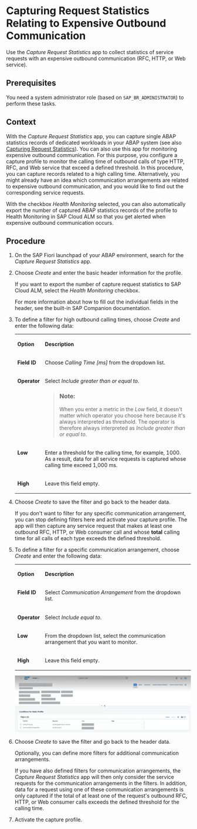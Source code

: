<!-- loiof33b3d26b06f4da2bc1ca7d7a5f01ca1 -->

# Capturing Request Statistics Relating to Expensive Outbound Communication

Use the *Capture Request Statistics* app to collect statistics of service requests with an expensive outbound communication \(RFC, HTTP, or Web service\).



<a name="loiof33b3d26b06f4da2bc1ca7d7a5f01ca1__prereq_ips_d5n_y5b"/>

## Prerequisites

You need a system administrator role \(based on `SAP_BR_ADMINISTRATOR`\) to perform these tasks.



## Context

With the *Capture Request Statistics* app, you can capture single ABAP statistics records of dedicated workloads in your ABAP system \(see also [Capturing Request Statistics](capturing-request-statistics-e86943a.md)\). You can also use this app for monitoring expensive outbound communication. For this purpose, you configure a capture profile to monitor the calling time of outbound calls of type HTTP, RFC, and Web service that exceed a defined threshold. In this procedure, you can capture records related to a high calling time. Alternatively, you might already have an idea which communication arrangements are related to expensive outbound communication, and you would like to find out the corresponding service requests.

With the checkbox *Health Monitoring* selected, you can also automatically export the number of captured ABAP statistics records of the profile to Health Monitoring in SAP Cloud ALM so that you get alerted when expensive outbound communication occurs.



## Procedure

1.  On the SAP Fiori launchpad of your ABAP environment, search for the *Capture Request Statistics* app.

2.  Choose *Create* and enter the basic header information for the profile.

    If you want to export the number of capture request statistics to SAP Cloud ALM, select the *Health Monitoring* checkbox.

    For more information about how to fill out the individual fields in the header, see the built-in SAP Companion documentation.

3.  To define a filter for high outbound calling times, choose *Create* and enter the following data:


    <table>
    <tr>
    <th valign="top">

    Option


    
    </th>
    <th valign="top">

    Description


    
    </th>
    </tr>
    <tr>
    <td valign="top">
    
    **Field ID**


    
    </td>
    <td valign="top">
    
    Choose *Calling Time \[ms\]* from the dropdown list.


    
    </td>
    </tr>
    <tr>
    <td valign="top">
    
    **Operator**


    
    </td>
    <td valign="top">
    
    Select *Include greater than or equal to*.

    > ### Note:  
    > When you enter a metric in the *Low* field, it doesn't matter which operator you choose here because it's always interpreted as threshold. The operator is therefore always interpreted as *Include greater than or equal to*.


    
    </td>
    </tr>
    <tr>
    <td valign="top">
    
    **Low**


    
    </td>
    <td valign="top">
    
    Enter a threshold for the calling time, for example, 1000. As a result, data for all service requests is captured whose calling time exceed 1,000 ms.


    
    </td>
    </tr>
    <tr>
    <td valign="top">
    
    **High**


    
    </td>
    <td valign="top">
    
    Leave this field empty.


    
    </td>
    </tr>
    </table>
    
4.  Choose *Create* to save the filter and go back to the header data.

    If you don't want to filter for any specific communication arrangement, you can stop defining filters here and activate your capture profile. The app will then capture any service request that makes at least one outbound RFC, HTTP, or Web consumer call and whose **total** calling time for all calls of each type exceeds the defined threshold.

5.  To define a filter for a specific communication arrangement, choose *Create* and enter the following data:


    <table>
    <tr>
    <th valign="top">

    Option


    
    </th>
    <th valign="top">

    Description


    
    </th>
    </tr>
    <tr>
    <td valign="top">
    
    **Field ID**


    
    </td>
    <td valign="top">
    
    Select *Communication Arrangement* from the dropdown list.


    
    </td>
    </tr>
    <tr>
    <td valign="top">
    
    **Operator**


    
    </td>
    <td valign="top">
    
    Select *Include equal to*.


    
    </td>
    </tr>
    <tr>
    <td valign="top">
    
    **Low**


    
    </td>
    <td valign="top">
    
    From the dropdown list, select the communication arrangement that you want to monitor.


    
    </td>
    </tr>
    <tr>
    <td valign="top">
    
    **High**


    
    </td>
    <td valign="top">
    
    Leave this field empty.


    
    </td>
    </tr>
    </table>
    
    ![](images/Capture_Expensive_Outbound_Communication_d27be64.png)

6.  Choose *Create* to save the filter and go back to the header data.

    Optionally, you can define more filters for additional communication arrangements.

    If you have also defined filters for communication arrangements, the *Capture Request Statistics* app will then only consider the service requests for the communication arrangements in the filters. In addition, data for a request using one of these communication arrangements is only captured if the total of at least one of the request's outbound RFC, HTTP, or Web consumer calls exceeds the defined threshold for the calling time.

7.  Activate the capture profile.


